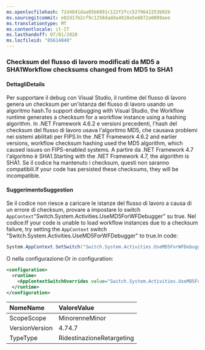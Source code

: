 ```yaml
---
ms.openlocfilehash: 72d48d1daa85b6891c122f2fcc5279642253b926
ms.sourcegitcommit: e02d17b2cf9c1258dadda4810a5e6072a0089aee
ms.translationtype: MT
ms.contentlocale: it-IT
ms.lasthandoff: 07/01/2020
ms.locfileid: "85614840"
---
```

### <a name="workflow-checksums-changed-from-md5-to-sha1"></a><span data-ttu-id="0b6ff-101">Checksum del flusso di lavoro modificati da MD5 a SHA1</span><span class="sxs-lookup"><span data-stu-id="0b6ff-101">Workflow checksums changed from MD5 to SHA1</span></span>

#### <a name="details"></a><span data-ttu-id="0b6ff-102">Dettagli</span><span class="sxs-lookup"><span data-stu-id="0b6ff-102">Details</span></span>

<span data-ttu-id="0b6ff-103">Per supportare il debug con Visual Studio, il runtime del flusso di lavoro genera un checksum per un'istanza del flusso di lavoro usando un algoritmo hash.</span><span class="sxs-lookup"><span data-stu-id="0b6ff-103">To support debugging with Visual Studio, the Workflow runtime generates a checksum for a workflow instance using a hashing algorithm.</span></span> <span data-ttu-id="0b6ff-104">In .NET Framework 4.6.2 e versioni precedenti, l'hash del checksum del flusso di lavoro usava l'algoritmo MD5, che causava problemi nei sistemi abilitati per FIPS.</span><span class="sxs-lookup"><span data-stu-id="0b6ff-104">In the .NET Framework 4.6.2 and earlier versions, workflow checksum hashing used the MD5 algorithm, which caused issues on FIPS-enabled systems.</span></span> <span data-ttu-id="0b6ff-105">A partire da .NET Framework 4.7 l'algoritmo è SHA1.</span><span class="sxs-lookup"><span data-stu-id="0b6ff-105">Starting with the .NET Framework 4.7, the algorithm is SHA1.</span></span> <span data-ttu-id="0b6ff-106">Se il codice ha mantenuto i checksum, questi non saranno compatibili.</span><span class="sxs-lookup"><span data-stu-id="0b6ff-106">If your code has persisted these checksums, they will be incompatible.</span></span>

#### <a name="suggestion"></a><span data-ttu-id="0b6ff-107">Suggerimento</span><span class="sxs-lookup"><span data-stu-id="0b6ff-107">Suggestion</span></span>

<span data-ttu-id="0b6ff-108">Se il codice non riesce a caricare le istanze del flusso di lavoro a causa di un errore di checksum, provare a impostare lo switch `AppContext`&quot;Switch.System.Activities.UseMD5ForWFDebugger&quot; su true. Nel codice:</span><span class="sxs-lookup"><span data-stu-id="0b6ff-108">If your code is unable to load workflow instances due to a checksum failure, try setting the `AppContext` switch &quot;Switch.System.Activities.UseMD5ForWFDebugger&quot; to true.In code:</span></span>

```csharp
System.AppContext.SetSwitch("Switch.System.Activities.UseMD5ForWFDebugger", true);
```

<span data-ttu-id="0b6ff-109">O nella configurazione:</span><span class="sxs-lookup"><span data-stu-id="0b6ff-109">Or in configuration:</span></span>

```xml
<configuration>
  <runtime>
    <AppContextSwitchOverrides value="Switch.System.Activities.UseMD5ForWFDebugger=true" />
  </runtime>
</configuration>
```

| <span data-ttu-id="0b6ff-110">Nome</span><span class="sxs-lookup"><span data-stu-id="0b6ff-110">Name</span></span>    | <span data-ttu-id="0b6ff-111">Valore</span><span class="sxs-lookup"><span data-stu-id="0b6ff-111">Value</span></span>       |
|:--------|:------------|
| <span data-ttu-id="0b6ff-112">Scope</span><span class="sxs-lookup"><span data-stu-id="0b6ff-112">Scope</span></span>   | <span data-ttu-id="0b6ff-113">Minorenne</span><span class="sxs-lookup"><span data-stu-id="0b6ff-113">Minor</span></span>       |
| <span data-ttu-id="0b6ff-114">Version</span><span class="sxs-lookup"><span data-stu-id="0b6ff-114">Version</span></span> | <span data-ttu-id="0b6ff-115">4.7</span><span class="sxs-lookup"><span data-stu-id="0b6ff-115">4.7</span></span>         |
| <span data-ttu-id="0b6ff-116">Type</span><span class="sxs-lookup"><span data-stu-id="0b6ff-116">Type</span></span>    | <span data-ttu-id="0b6ff-117">Ridestinazione</span><span class="sxs-lookup"><span data-stu-id="0b6ff-117">Retargeting</span></span> |
